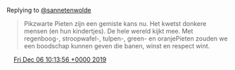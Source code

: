 Replying to [@sannetenwolde](https://twitter.com/sannetenwolde/status/1202579369279012865)

> Pikzwarte Pieten zijn een gemiste kans nu\. Het kwetst donkere mensen \(en hun kindertjes\)\. De hele wereld kijkt mee\. Met regenboog\-, stroopwafel\-, tulpen\-, green\- en oranjePieten zouden we een boodschap kunnen geven die banen, winst en respect wint\.

<img src="../../media/tweet.ico" width="12" /> [Fri Dec 06 10:13:56 +0000 2019](https://twitter.com/DromerDenker/status/1202893931433869313)